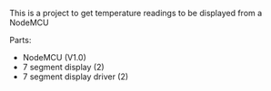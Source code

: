 This is a project to get temperature readings to be displayed from a NodeMCU

Parts:
 - NodeMCU (V1.0)
 - 7 segment display (2)
 - 7 segment display driver (2)
